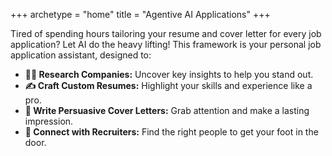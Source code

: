 +++
archetype = "home"
title = "Agentive AI Applications"
+++

Tired of spending hours tailoring your resume and cover letter for every job application?  Let AI do the heavy lifting! This framework is your personal job application assistant, designed to:

* **🕵️‍♀️ Research Companies:** Uncover key insights to help you stand out.
* **✍️ Craft Custom Resumes:** Highlight your skills and experience like a pro.
* **💌 Write Persuasive Cover Letters:** Grab attention and make a lasting impression.
* **🤝 Connect with Recruiters:** Find the right people to get your foot in the door.
